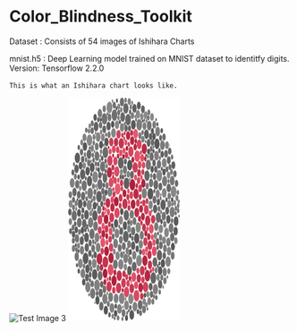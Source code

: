 # Color_Blindness_Toolkit

Dataset : Consists of 54 images of Ishihara Charts

mnist.h5 : Deep Learning model trained on MNIST dataset to identitfy digits. Version: Tensorflow 2.2.0

    This is what an Ishihara chart looks like.

![Test Image 3](https://www.colour-blindness.com/CBTests/ishihara/Plate10.gif)
<img src="
https://github.com/bhav09/Color_Blindness_Toolkit/blob/master/dataset/97.png" width="200" height="400" />
